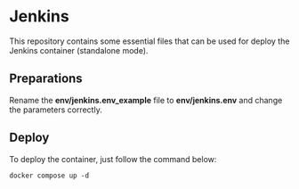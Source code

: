 # Jenkins

This repository contains some essential files that can be used for deploy the Jenkins container (standalone mode).

## Preparations

Rename the **env/jenkins.env_example** file to **env/jenkins.env** and change the parameters correctly.

## Deploy

To deploy the container, just follow the command below:

```shell
docker compose up -d
```